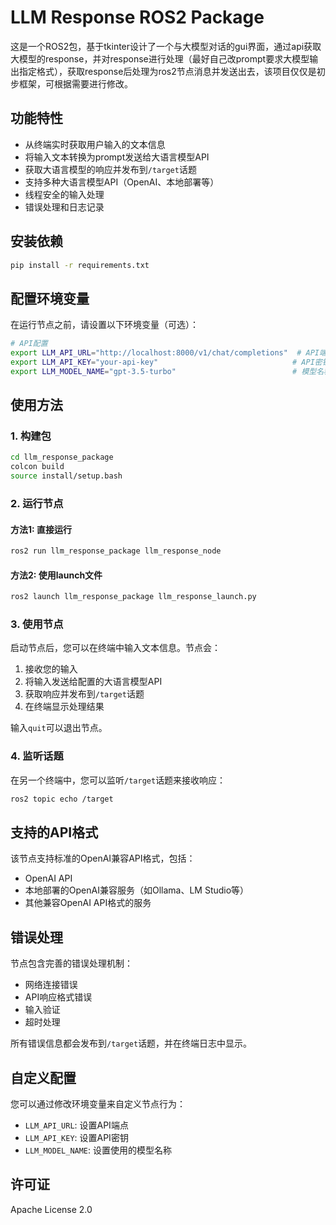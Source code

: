 # LLM Response ROS2 Package

这是一个ROS2包，基于tkinter设计了一个与大模型对话的gui界面，通过api获取大模型的response，并对response进行处理（最好自己改prompt要求大模型输出指定格式），获取response后处理为ros2节点消息并发送出去，该项目仅仅是初步框架，可根据需要进行修改。

## 功能特性

- 从终端实时获取用户输入的文本信息
- 将输入文本转换为prompt发送给大语言模型API
- 获取大语言模型的响应并发布到`/target`话题
- 支持多种大语言模型API（OpenAI、本地部署等）
- 线程安全的输入处理
- 错误处理和日志记录

## 安装依赖

```bash
pip install -r requirements.txt
```

## 配置环境变量

在运行节点之前，请设置以下环境变量（可选）：

```bash
# API配置
export LLM_API_URL="http://localhost:8000/v1/chat/completions"  # API端点
export LLM_API_KEY="your-api-key"                              # API密钥（如果需要）
export LLM_MODEL_NAME="gpt-3.5-turbo"                          # 模型名称
```

## 使用方法

### 1. 构建包

```bash
cd llm_response_package
colcon build
source install/setup.bash
```

### 2. 运行节点

#### 方法1: 直接运行
```bash
ros2 run llm_response_package llm_response_node
```

#### 方法2: 使用launch文件
```bash
ros2 launch llm_response_package llm_response_launch.py
```

### 3. 使用节点

启动节点后，您可以在终端中输入文本信息。节点会：

1. 接收您的输入
2. 将输入发送给配置的大语言模型API
3. 获取响应并发布到`/target`话题
4. 在终端显示处理结果

输入`quit`可以退出节点。

### 4. 监听话题

在另一个终端中，您可以监听`/target`话题来接收响应：

```bash
ros2 topic echo /target
```

## 支持的API格式

该节点支持标准的OpenAI兼容API格式，包括：

- OpenAI API
- 本地部署的OpenAI兼容服务（如Ollama、LM Studio等）
- 其他兼容OpenAI API格式的服务

## 错误处理

节点包含完善的错误处理机制：

- 网络连接错误
- API响应格式错误
- 输入验证
- 超时处理

所有错误信息都会发布到`/target`话题，并在终端日志中显示。

## 自定义配置

您可以通过修改环境变量来自定义节点行为：

- `LLM_API_URL`: 设置API端点
- `LLM_API_KEY`: 设置API密钥
- `LLM_MODEL_NAME`: 设置使用的模型名称

## 许可证

Apache License 2.0 